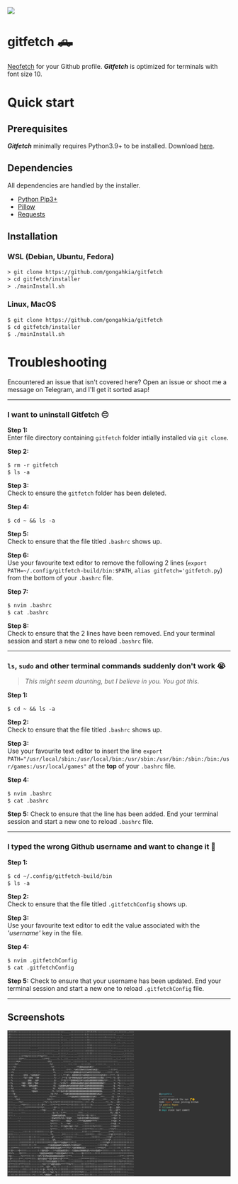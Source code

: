 ![](https://img.shields.io/badge/gitfetch_1.0-passing-green)

# gitfetch 🛻

[Neofetch](https://github.com/dylanaraps/neofetch) for your Github profile. ***Gitfetch*** is optimized for terminals with font size 10.

# Quick start

## Prerequisites

***Gitfetch*** minimally requires Python3.9+ to be installed. Download [here](https://www.python.org/downloads/). 

## Dependencies

All dependencies are handled by the installer.

- [Python Pip3+](https://pypi.org/project/pip/)
- [Pillow](https://pypi.org/project/Pillow/)
- [Requests](https://pypi.org/project/requests/)

## Installation

### WSL (Debian, Ubuntu, Fedora)

```console
> git clone https://github.com/gongahkia/gitfetch
> cd gitfetch/installer
> ./mainInstall.sh
```

### Linux, MacOS

```console
$ git clone https://github.com/gongahkia/gitfetch
$ cd gitfetch/installer
$ ./mainInstall.sh
```
# Troubleshooting

Encountered an issue that isn't covered here? Open an issue or shoot me a message on Telegram, and I'll get it sorted asap!

---

### I want to uninstall Gitfetch 😔

**Step 1:**  
Enter file directory containing `gitfetch` folder intially installed via `git clone`.

**Step 2:**
```console
$ rm -r gitfetch
$ ls -a
```

**Step 3:**  
Check to ensure the `gitfetch` folder has been deleted.

**Step 4:**
```console
$ cd ~ && ls -a
```

**Step 5:**  
Check to ensure that the file titled `.bashrc` shows up.

**Step 6:**  
Use your favourite text editor to remove the following 2 lines (`export PATH=~/.config/gitfetch-build/bin:$PATH`, `alias gitfetch='gitfetch.py`) from the bottom of your `.bashrc` file.

**Step 7:**
```console
$ nvim .bashrc
$ cat .bashrc
```

**Step 8:**  
Check to ensure that the 2 lines have been removed. End your terminal session and start a new one to reload `.bashrc` file.

---

### `ls`, `sudo` and other terminal commands suddenly don't work 😭

> *This might seem daunting, but I believe in you. You got this.*

**Step 1:**  
```console
$ cd ~ && ls -a
```

**Step 2:**  
Check to ensure that the file titled `.bashrc` shows up.

**Step 3:**  
Use your favourite text editor to insert the line `export PATH="/usr/local/sbin:/usr/local/bin:/usr/sbin:/usr/bin:/sbin:/bin:/usr/games:/usr/local/games"` at the **top** of your `.bashrc` file.

**Step 4:**
```console
$ nvim .bashrc
$ cat .bashrc
```

**Step 5:**
Check to ensure that the line has been added. End your terminal session and start a new one to reload `.bashrc` file.

---

### I typed the wrong Github username and want to change it 🤡

**Step 1:**  
```console
$ cd ~/.config/gitfetch-build/bin
$ ls -a
```

**Step 2:**  
Check to ensure that the file titled `.gitfetchConfig` shows up.

**Step 3:**  
Use your favourite text editor to edit the value associated with the *'username'* key in the file.

**Step 4:**  
```console
$ nvim .gitfetchConfig
$ cat .gitfetchConfig
```

**Step 5:**
Check to ensure that your username has been updated. End your terminal session and start a new one to reload `.gitfetchConfig` file.

---

## Screenshots

![](assets/gitfetch.png)
